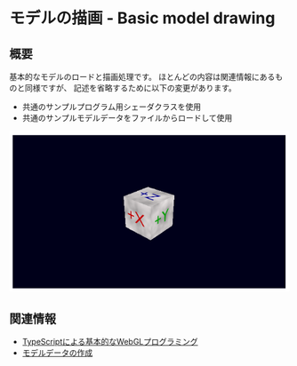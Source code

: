 # モデルの描画 - Basic model drawing

## 概要
基本的なモデルのロードと描画処理です。
ほとんどの内容は関連情報にあるものと同様ですが、
記述を省略するために以下の変更があります。

- 共通のサンプルプログラム用シェーダクラスを使用
- 共通のサンプルモデルデータをファイルからロードして使用

![](./basic_model_drawing_fig001.png)

## 関連情報
- [TypeScriptによる基本的なWebGLプログラミング](./basic_webgl_ts/)
- [モデルデータの作成](./basic_model_converting/)
